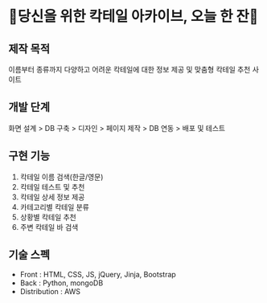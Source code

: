 # 🍹당신을 위한 칵테일 아카이브, 오늘 한 잔🍹

## 제작 목적
이름부터 종류까지 다양하고 어려운 칵테일에 대한 정보 제공 및 맞춤형 칵테일 추천 사이트

## 개발 단계
화면 설계 > DB 구축 > 디자인 > 페이지 제작 > DB 연동 > 배포 및 테스트

## 구현 기능
1. 칵테일 이름 검색(한글/영문)
2. 칵테일 테스트 및 추천
3. 칵테일 상세 정보 제공
4. 카테고리별 칵테일 분류
5. 상황별 칵테일 추천
6. 주변 칵테일 바 검색

## 기술 스펙
* Front
: HTML, CSS, JS, jQuery, Jinja, Bootstrap
* Back
: Python, mongoDB
* Distribution
: AWS
